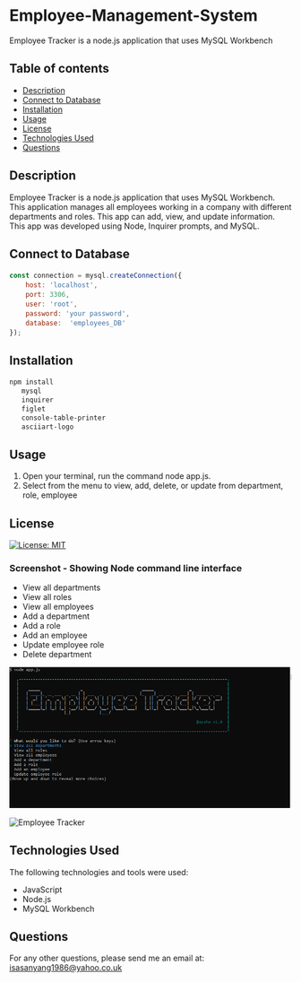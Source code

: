 # Employee-Management-System

 Employee Tracker is a node.js application that uses MySQL Workbench
## Table of contents
- [Description](#description)
- [Connect to Database](#connect-to-database )
- [Installation](#installation)
- [Usage](#usage)
- [License](#license)
- [Technologies Used](#technologies-used)
- [Questions](#questions)

## Description
Employee Tracker is a node.js application that uses MySQL Workbench. This application manages all employees working in a company with different departments and roles. This app can add, view, and update information. This app was developed using Node, Inquirer prompts, and MySQL.

## Connect to Database 

```javascript
const connection = mysql.createConnection({
	host: 'localhost',
	port: 3306,
	user: 'root',
	password: 'your password',
	database:  'employees_DB'
});

```

## Installation
```
npm install
   mysql
   inquirer
   figlet
   console-table-printer
   asciiart-logo

```

## Usage
1. Open your terminal, run the command node app.js.
1. Select from the menu to view, add, delete, or update from department, role, employee


## License
[![License: MIT](https://img.shields.io/badge/License-MIT-yellow.svg)](https://opensource.org/licenses/MIT)

### Screenshot - Showing Node command line interface
- View all departments
- View all roles
- View all employees
- Add a department
- Add a role
- Add an employee
- Update employee role
- Delete department


![Employee Tracker](images/employeetracker.PNG )

![Employee Tracker](images/employeetracker1.gif )
## Technologies Used
The following technologies and tools were used:
- JavaScript
- Node.js
- MySQL Workbench

## Questions
For any other questions, please send me an email at: isasanyang1986@yahoo.co.uk
